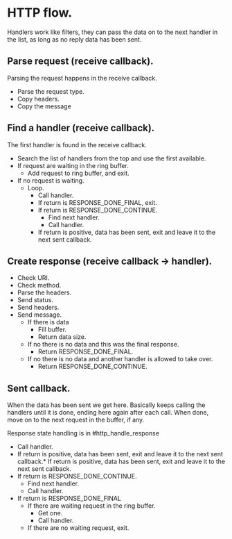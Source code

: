 HTTP flow.
==========

Handlers work like filters, they can pass the data on to the next
handler in the list, as long as no reply data has been sent.

Parse request (receive callback).
---------------------------------

Parsing the request happens in the receive callback.

* Parse the request type.
* Copy headers.
* Copy the message


Find a handler (receive callback).
----------------------------------

The first handler is found in the receive callback.

* Search the list of handlers from the top and use the first available.
* If request are waiting in the ring buffer.
  * Add request to ring buffer, and exit.
* If no request is waiting.
  * Loop.
    * Call handler.
    * If return is RESPONSE_DONE_FINAL, exit.
    * If return is RESPONSE_DONE_CONTINUE.
      * Find next handler.
      * Call handler.
    * If return is positive, data has been sent, exit and leave it to the
      next sent callback.


Create response (receive callback -> handler).
----------------------------------------------

* Check URI.
* Check method.
* Parse the headers.
* Send status.
* Send headers.
* Send message.
   * If there is data
     * Fill buffer.
     * Return data size.
   * If no there is no data and this was the final response.
     * Return RESPONSE_DONE_FINAL.
   * If no there is no data and another handler is allowed to take over.
     * Return RESPONSE_DONE_CONTINUE.


Sent callback.
--------------

When the data has been sent we get here. Basically keeps calling the
handlers until it is done, ending here again after each call. When done,
move on to the next request in the buffer, if any.

Response state handling is in #http_handle_response

* Call handler.
* If return is positive, data has been sent, exit and leave it to the
  next sent callback.* If return is positive, data has been sent, exit and leave it to the
  next sent callback.
* If return is RESPONSE_DONE_CONTINUE.
  * Find next handler.
  * Call handler.
* If return is RESPONSE_DONE_FINAL
  * If there are waiting request in the ring buffer.
    * Get one.
    * Call handler.
  * If there are no waiting request, exit.
